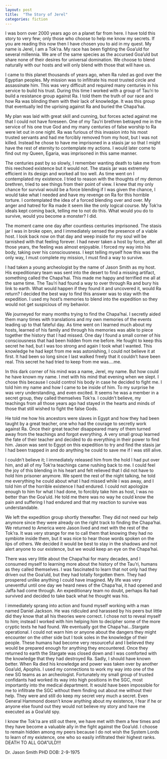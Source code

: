 ```yaml
---
layout: post
title:  "The Story of Jerel"
categories: fiction
---
```


I was born over 2000 years ago on a planet far from here. I have told this story to very few; only those who choose to help me know my secrets. If you are reading this now then I have chosen you to aid in my quest.
My name is Jerel, I am a Tok’ra. My race has been fighting the Goa’uld for several millennia. We are of the same species as the accursed Goa’uld but share none of their desires for universal domination. We choose to blend naturally with our hosts and will only blend with those that will have us.<!-- more -->

I came to this planet thousands of years ago, when Ra ruled as god over the Egyptian peoples. My mission was to infiltrate his most trusted circle and assassinate him. This was very difficult and required many centuries in his service to build his trust. During this time I worked with a group of Tau’ri to build a resistance group against Ra. I told them the truth of our race and how Ra was blinding them with their lack of knowledge. It was this group that eventually led the uprising against Ra and buried the Chapa’hai.

My plan was laid with great skill and cunning, but forces acted against me that I could not have foreseen. One of my Tau’ri brethren betrayed me in the service of his one true God and my many centuries of false worship to Ra were let out in one night. Ra was furious of this invasion into his most trusted servants and had me forcibly removed from my host, but I was not killed. Instead he chose to have me imprisoned in a stasis jar so that I might have the rest of eternity to contemplate my actions. I would later come to find out my Queen, Egaria, was imprisoned in this same manner.

The centuries past by so slowly, I remember wanting death to take me from this reechoed existence but it would not. The stasis jar was extremely efficient in its design and worked all too well. As time went on I contemplated my existence. I tried to reason with the thoughts of my demon brethren, tried to see things from their point of view. I knew that my only chance for survival would be a force blending if I was given the chance, I would take what I needed and have my revenge on Ra for this horrible torture.
I contemplated the idea of a forced blending over and over. My anger and hatred for Ra made it seem like the only logical course. My Tok’ra ideals kept coming back, telling me to not do this. What would you do to survive, would you become a monster? I did.

The moment came one day after countless centuries imprisoned. The stasis jar I was in broke open, and I immediately sensed the presence of a viable host. I look back now on that day and weep inside for my soul will be tarnished with that feeling forever. I had never taken a host by force, after all those years, the feeling was almost enjoyable. I forced my way into his body, taking over his consciousness. I kept telling myself how this was the only way, I must complete my mission, I must find a way to survive.

I had taken a young archeologist by the name of Jason Smith as my host. His expeditionary team was sent into the desert to find a missing artifact, something called the Chapa’hai. This made me happy and terrified me all at the same time. The Tau’ri had found a way to over through Ra and bury his link to earth. What would happen if they found it and uncovered it, would Ra return? I decided the best way to find this answer was to stay with the expedition. I used my host’s memories to blend into the expedition so they would not get suspicious of my behavior.

We journeyed for many months trying to find the Chapa’hai. I secretly aided them many times with translations and my own memories of the events leading up to that fateful day. As time went on I learned much about my hosts, learned of his family and through his memories was able to piece together the history that I had missed. One day I found a small corner of his consciousness that had been hidden from me before. He fought to keep this secret he had, but I was too strong and again I took what I wanted. This knowledge he had kept from me was astonishing, I could not believe it at first. It had been so long since I last walked freely that it couldn’t have been real. This secret he had tried to keep from me was….me.

In this dark corner of his mind was a name, Jerel, my name. But how could he have known my name. I met with his mind that evening when we slept. I chose this because I could control his body in case he decided to fight me. I told him my name and how I came to be inside of him. To my surprise he was very understanding, and even excited. It seems he was a member in a secret group, they called themselves Tok’ra. I couldn’t believe, my teachings from all those years ago had stayed in the hearts and minds of those that still wished to fight the false Gods.

He told me how his ancestors were slaves in Egypt and how they had been taught by a great teacher, one who had the courage to secretly work against Ra. Once their great teacher disappeared many of them turned away from the teachings and forgot everything. A very small group learned the fate of their teacher and decided to do everything in their power to find him. Jason was sent to Egypt on this expedition to try and find the stasis jar I had been trapped in and do anything he could to save me if I was still alive.

I couldn’t believe it; I immediately released him from the hold I had put over him, and all of my Tok’ra teachings came rushing back to me. I could feel the joy of this blending in his heart and felt relieved that I did not have to hold him prisoner anymore. We spent the rest of the night talking, he told me everything he could about what I had missed while I was away, and I told him of the horrible existence I had endured. I could not apologize enough to him for what I had done, to forcibly take him as host, I was no better than the Goa’uld. He told me there was no way he could know the pain and suffering I had endured and that my reaction to survive was understandable.

We left the expedition group shortly thereafter. They did not need our help anymore since they were already on the right track to finding the Chapa’hai. We returned to America were Jason lived and met with the rest of the Tok’ra. It was very strange for me to call them that knowing they had no symbiote inside them, but it was nice to hear those words spoken on the lips of others. We decided it would be best to stay in the shadows and not alert anyone to our existence, but we would keep an eye on the Chapa’hai.

There was very little about the Chapa’hai for many decades, and I consumed myself to learning more about the history of the Tau’ri, humans as they called themselves. I was fascinated to learn that not only had they driven out the Goa’uld, but they had totally forgotten them. They had prospered unlike anything I could have imagined. My life was very uneventful until one day we heard news of the Chapa’hai, it had opened and Jaffa had come through. An expeditionary team no doubt, perhaps Ra had survived and decided to take back what he thought was his.

I immediately sprang into action and found myself working with a man named Daniel Jackson. He was ridiculed and harassed by his peers but little did they know that all his theories were correct. I chose not to reveal myself to him; instead I worked with him helping him to decipher some of the more cryptic texts he had found. We eventually got the Chapa’hai…Stargate operational. I could not warn him or anyone about the dangers they might encounter on the other side but I took soles in the knowledge of their people. These humans had become very resourceful and I believed they would be prepared enough for anything they encountered.
Once they returned to earth the Stargate was closed down and I was comforted with the knowledge that they had destroyed Ra. Sadly, I should have known better. When Ra died his knowledge and power was taken over by another Goa’uld, Apophis. I used my connections to work my way into one of the new SG teams as an archeologist. Fortunately my small group of trusted confidants had worked its way into high positions in the SGC, most importantly into the medical department. It would have been impossible for me to infiltrate the SGC without them finding out about me without their help. They were and still do keep my secret very much a secret. Even General Hammond doesn’t know anything about my existence, I fear if he or anyone else found out they would not believe my story and have me executed as a Goa’uld spy.

I know the Tok’ra are still out there, we have met with them a few times and they have become a valuable ally in the fight against the Goa’uld. I choose to remain hidden among my peers because I do not wish the System Lords to learn of my existence, one who so easily infiltrated their highest ranks. DEATH TO ALL GOA”ULD!!!

Dr. Jason Smith PHD
DOB:  2-9-1975
